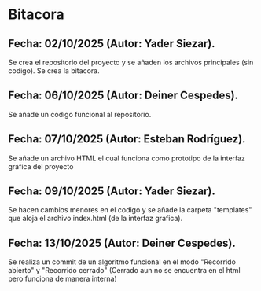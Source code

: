 # Bitacora

## Fecha: 02/10/2025 (Autor: Yader Siezar).
  Se crea el repositorio del proyecto y se añaden los archivos principales (sin codigo).
  Se crea la bitacora.

## Fecha: 06/10/2025 (Autor: Deiner Cespedes).
  Se añade un codigo funcional al repositorio.

## Fecha: 07/10/2025 (Autor: Esteban Rodríguez).
  Se añade un archivo HTML el cual funciona como prototipo de la interfaz gráfica del proyecto

## Fecha: 09/10/2025 (Autor: Yader Siezar).
  Se hacen cambios menores en el codigo y se añade la carpeta "templates" que aloja el archivo index.html (de la interfaz grafica).

## Fecha: 13/10/2025 (Autor: Deiner Cespedes).
  Se realiza un commit de un algoritmo funcional en el modo "Recorrido abierto" y "Recorrido cerrado" (Cerrado aun no se encuentra en el html pero funciona de manera interna)
